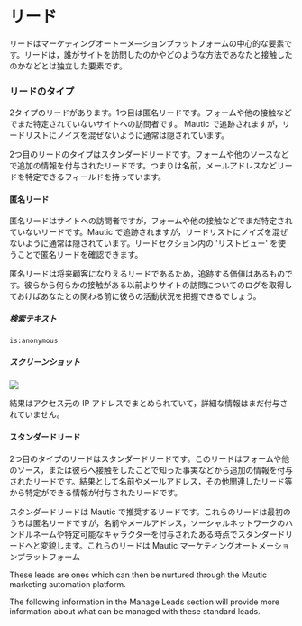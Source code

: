 # リード

リードはマーケティングオートーメ—ションプラットフォームの中心的な要素です。リードは，誰がサイトを訪問したのかやどのような方法であなたと接触したのかなどとは独立した要素です。

### リードのタイプ

2タイプのリードがあります。1つ目は匿名リードです。フォームや他の接触などでまだ特定されていないサイトへの訪問者です。 Mautic で追跡されますが，リードリストにノイズを混ぜないように通常は隠されています。

2つ目のリードのタイプはスタンダードリードです。フォームや他のソースなどで追加の情報を付与されたリードです。つまりは名前，メールアドレスなどリードを特定できるフィールドを持っています。


#### 匿名リード
匿名リードはサイトへの訪問者ですが，フォームや他の接触などでまだ特定されていないリードです。Mautic で追跡されますが，リードリストにノイズを混ぜないように通常は隠されています。リードセクション内の 'リストビュー' を使うことで匿名リードを確認できます。

匿名リードは将来顧客になりえるリードであるため，追跡する価値はあるものです。彼らから何らかの接触がある以前よりサイトの訪問についてのログを取得しておけばあなたとの関わる前に彼らの活動状況を把握できるでしょう。

##### 検索テキスト

```
is:anonymous
```
##### スクリーンショット
![](http://drop.dbh.li/image/3F3X0843100h/Image%202014-11-17%20at%2010.05.43%20AM.png)

結果はアクセス元の IP アドレスでまとめられていて，詳細な情報はまだ付与されていません。

#### スタンダードリード

2つ目のタイプのリードはスタンダードリードです。このリードはフォームや他のソース，または彼らへ接触をしたことで知った事実などから追加の情報を付与されたリードです。結果として名前やメールアドレス，その他関連したリード等から特定ができる情報が付与されたリードです。

スタンダードリードは Mautic で推奨するリードです。これらのリードは最初のうちは匿名リードですが，名前やメールアドレス，ソーシャルネットワークのハンドルネームや特定可能なキャラクターを付与されたある時点でスタンダードリードへと変貌します。これらのリードは Mautic マーケティングオートメーションプラットフォーム

These leads are ones which can then be nurtured through the Mautic marketing automation platform.

The following information in the Manage Leads section will provide more information about what can be managed with these standard leads.
